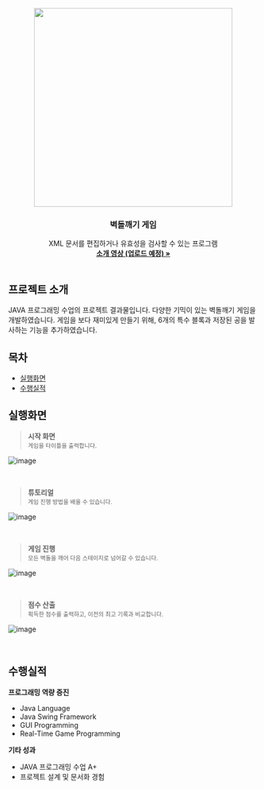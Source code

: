 <p align="center">
  <img width="400px" src="https://user-images.githubusercontent.com/60598051/175316358-0254b9fb-36ec-4e50-86cd-25c3f442b6ee.png">
</p>

<h3 align="center">벽돌깨기 게임</h3>

<p align="center">
  XML 문서를 편집하거나 유효성을 검사할 수 있는 프로그램 
  <br>
  <a href=""><strong>소개 영상 (업로드 예정) »</strong></a>
  <br>
  <br>
</p>


## 프로젝트 소개

JAVA 프로그래밍 수업의 프로젝트 결과물입니다. 다양한 기믹이 있는 벽돌깨기 게임을 개발하였습니다. 게임을 보다 재미있게 만들기 위해, 6개의 특수 블록과 저장된 공을 발사하는 기능을 추가하였습니다.


## 목차

- [실행화면](#실행화면)
- [수행실적](#수행실적)


## 실행화면

> **시작 화면**  
> <sub>게임을 타이틀을 출력합니다.</sub>  

![image](https://user-images.githubusercontent.com/60598051/175316681-d1cfeb70-a086-4617-bd86-d2337f5905c7.png)

<br>

> **튜토리얼**  
> <sub>게임 진행 방법을 배울 수 있습니다.</sub> 

![image](https://user-images.githubusercontent.com/60598051/175316820-459bfb1b-08bf-473e-9ac0-f03a6d78fb73.png)

<br>

> **게임 진행**  
> <sub>모든 벽돌을 깨어 다음 스테이지로 넘어갈 수 있습니다.</sub> 

![image](https://user-images.githubusercontent.com/60598051/175316747-ed3e133a-0882-48cd-af61-d4847b1cc6d5.png)

<br>

> **점수 산출**  
> <sub>획득한 점수를 출력하고, 이전의 최고 기록과 비교합니다.</sub>  

![image](https://user-images.githubusercontent.com/60598051/175317375-b1e8ac27-76c4-4fcb-b426-1eecbed7b70e.png)

<br>


## 수행실적

**프로그래밍 역량 증진**
 - Java Language
 - Java Swing Framework
 - GUI Programming
 - Real-Time Game Programming

**기타 성과**
 - JAVA 프로그래밍 수업 A+
 - 프로젝트 설계 및 문서화 경험
